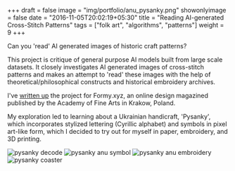 +++
draft = false
image = "img/portfolio/anu_pysanky.png"
showonlyimage = false
date = "2016-11-05T20:02:19+05:30"
title = "Reading AI-generated Cross-Stitch Patterns"
tags = ["folk art", "algorithms", "patterns"]
weight = 9
+++

Can you 'read' AI generated images of historic craft patterns? 
<!--more-->

This project is critique of general purpose AI models built from large scale datasets. It closely investigates AI generated images of cross-stitch patterns and makes an attempt to 'read' these images with the help of theoretical/philosophical constructs and historical embroidery archives.

I've [written up](https://formy.xyz/en/artykul/reading-ai-family-resemblances-using-cross-stitch-patterns/) the project for Formy.xyz, an online design magazined published by the Academy of Fine Arts in Krakow, Poland.

My exploration led to learning about a Ukrainian handicraft, 'Pysanky', which incorporates stylized lettering (Cyrillic alphabet) and symbols in pixel art-like form, which I decided to try out for myself in paper, embroidery, and 3D printing.

![pysanky decode](/img/portfolio/pysanky_decode.png)
![pysanky anu symbol](/img/portfolio/anu_pysanky.png)
![pysanky anu embroidery](/img/portfolio/Pysanky_top.jpeg)
![pysanky coaster](/img/portfolio/pysanky_coaster.jpg)